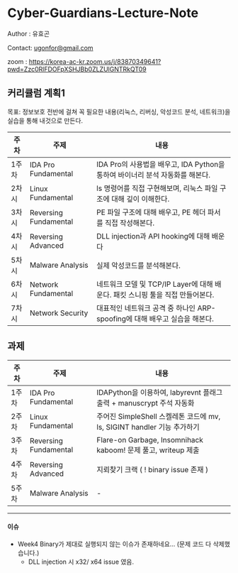 # Cyber-Guardians-Lecture-Note

Author : 유효곤

Contact: ugonfor@gmail.com

zoom : https://korea-ac-kr.zoom.us/j/83870349641?pwd=Zzc0RlFDOFpXSHJBb0ZLZUlGNTRkQT09

## 커리큘럼 계획1

목표: 정보보호 전반에 걸쳐 꼭 필요한 내용(리눅스, 리버싱, 악성코드 분석, 네트워크)을 실습을 통해 내것으로 만든다.

| 주차  | 주제                  | 내용                                                         |
| ----- | --------------------- | ------------------------------------------------------------ |
|  1주차 | IDA Pro Fundamental  | IDA Pro의 사용법을 배우고, IDA Python을 통하여 바이너리 분석 자동화를 해본다. |
| 2차시 | Linux Fundamental     | ls 명령어를 직접 구현해보며, 리눅스 파일 구조에 대해 깊이 이해한다. |
| 3차시 | Reversing Fundamental | PE 파일 구조에 대해 배우고, PE 헤더 파서를 직접 작성해본다.  |
| 4차시 | Reversing Advanced   | DLL injection과 API hooking에 대해 배운다 |
| 5차시 | Malware Analysis      | 실제 악성코드를 분석해본다.                            |
| 6차시 | Network Fundamental   | 네트워크 모델 및 TCP/IP Layer에 대해 배운다. 패킷 스니핑 툴을 직접 만들어본다. |
| 7차시 | Network Security      | 대표적인 네트워크 공격 중 하나인 ARP-spoofing에 대해 배우고 실습을 해본다. |



## 과제

| 주차  | 주제                  | 내용                                                         |
| ----- | --------------------- | ------------------------------------------------------------ |
|  1주차 | IDA Pro Fundamental  | IDAPython을 이용하여, labyrevnt 플래그 출력 + manuscrypt 주석 자동화 |
|  2주차 | Linux Fundamental  | 주어진 SimpleShell 스켈레톤 코드에 mv, ls, SIGINT handler 기능 추가하기  |
| 3주차 | Reversing Fundamental | Flare-on Garbage, Insomnihack kaboom! 문제 풀고, writeup 제출 |
| 4주차 | Reversing Advanced | 지뢰찾기 크랙 ( ! binary issue 존재 ) |
| 5주차 | Malware Analysis | - |



---

#### 이슈

* Week4 Binary가 제대로 실행되지 않는 이슈가 존재하네요... (문제 코드 다 삭제했습니다.)
  * DLL injection 시 x32/ x64 issue 였음.







